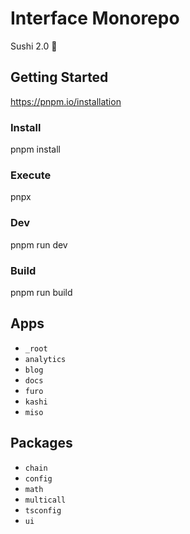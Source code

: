 # Interface Monorepo

Sushi 2.0 🍣

## Getting Started

https://pnpm.io/installation

### Install

pnpm install

### Execute

pnpx

### Dev

pnpm run dev

### Build

pnpm run build

## Apps

- `_root`
- `analytics`
- `blog`
- `docs`
- `furo`
- `kashi`
- `miso`

## Packages

- `chain`
- `config`
- `math`
- `multicall`
- `tsconfig`
- `ui`
